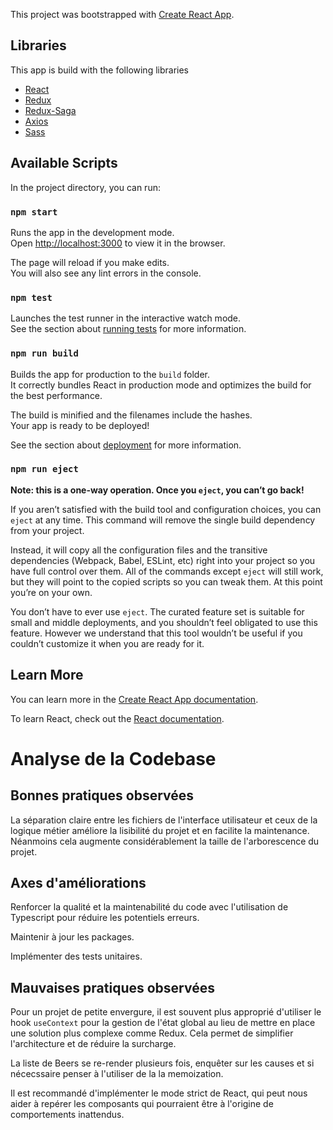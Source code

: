 This project was bootstrapped with [Create React App](https://github.com/facebook/create-react-app).

## Libraries

This app is build with the following libraries

- [React](https://reactjs.org/)
- [Redux](https://redux.js.org/)
- [Redux-Saga](https://redux-saga.js.org/)
- [Axios](https://github.com/axios/axios)
- [Sass](https://sass-lang.com/)

## Available Scripts

In the project directory, you can run:

### `npm start`

Runs the app in the development mode.<br>
Open [http://localhost:3000](http://localhost:3000) to view it in the browser.

The page will reload if you make edits.<br>
You will also see any lint errors in the console.

### `npm test`

Launches the test runner in the interactive watch mode.<br>
See the section about [running tests](https://facebook.github.io/create-react-app/docs/running-tests) for more information.

### `npm run build`

Builds the app for production to the `build` folder.<br>
It correctly bundles React in production mode and optimizes the build for the best performance.

The build is minified and the filenames include the hashes.<br>
Your app is ready to be deployed!

See the section about [deployment](https://facebook.github.io/create-react-app/docs/deployment) for more information.

### `npm run eject`

**Note: this is a one-way operation. Once you `eject`, you can’t go back!**

If you aren’t satisfied with the build tool and configuration choices, you can `eject` at any time. This command will remove the single build dependency from your project.

Instead, it will copy all the configuration files and the transitive dependencies (Webpack, Babel, ESLint, etc) right into your project so you have full control over them. All of the commands except `eject` will still work, but they will point to the copied scripts so you can tweak them. At this point you’re on your own.

You don’t have to ever use `eject`. The curated feature set is suitable for small and middle deployments, and you shouldn’t feel obligated to use this feature. However we understand that this tool wouldn’t be useful if you couldn’t customize it when you are ready for it.

## Learn More

You can learn more in the [Create React App documentation](https://facebook.github.io/create-react-app/docs/getting-started).

To learn React, check out the [React documentation](https://reactjs.org/).

# **Analyse de la Codebase**

## **Bonnes pratiques observées**

La séparation claire entre les fichiers de l'interface utilisateur et ceux de la logique métier améliore la lisibilité du projet et en facilite la maintenance.
Néanmoins cela augmente considérablement la taille de l'arborescence du projet.

## **Axes d'améliorations**

Renforcer la qualité et la maintenabilité du code avec l'utilisation de Typescript pour réduire les potentiels erreurs.

Maintenir à jour les packages.

Implémenter des tests unitaires. 

## **Mauvaises pratiques observées**

Pour un projet de petite envergure, il est souvent plus approprié d'utiliser le hook `useContext` pour la gestion de l'état global au lieu de mettre en place une solution plus complexe comme Redux. Cela permet de simplifier l'architecture et de réduire la surcharge.

La liste de Beers se re-render plusieurs fois, enquêter sur les causes et si nécecssaire penser à l'utiliser de la la memoization.

Il est recommandé d'implémenter le mode strict de React, qui peut nous aider à repérer les composants qui pourraient être à l'origine de comportements inattendus.
